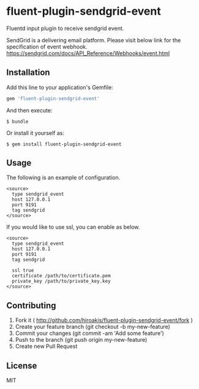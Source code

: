 # fluent-plugin-sendgrid-event

Fluentd input plugin to receive sendgrid event.

SendGrid is a delivering email platform.  Please visit below link for the specification of event webhook.
https://sendgrid.com/docs/API_Reference/Webhooks/event.html

## Installation

Add this line to your application's Gemfile:

```ruby
gem 'fluent-plugin-sendgrid-event'
```

And then execute:

    $ bundle

Or install it yourself as:

    $ gem install fluent-plugin-sendgrid-event

## Usage

The following is an example of configuration.

```
<source>
  type sendgrid_event
  host 127.0.0.1
  port 9191
  tag sendgrid
</source>
```

If you would like to use ssl, you can enable as below.

```
<source>
  type sendgrid_event
  host 127.0.0.1
  port 9191
  tag sendgrid

  ssl true
  certificate /path/to/certificate.pem
  private_key /path/to/private_key.key
</source>
```

## Contributing

1. Fork it ( http://github.com/hiroakis/fluent-plugin-sendgrid-event/fork )
2. Create your feature branch (git checkout -b my-new-feature)
3. Commit your changes (git commit -am 'Add some feature')
4. Push to the branch (git push origin my-new-feature)
5. Create new Pull Request

## License

MIT

